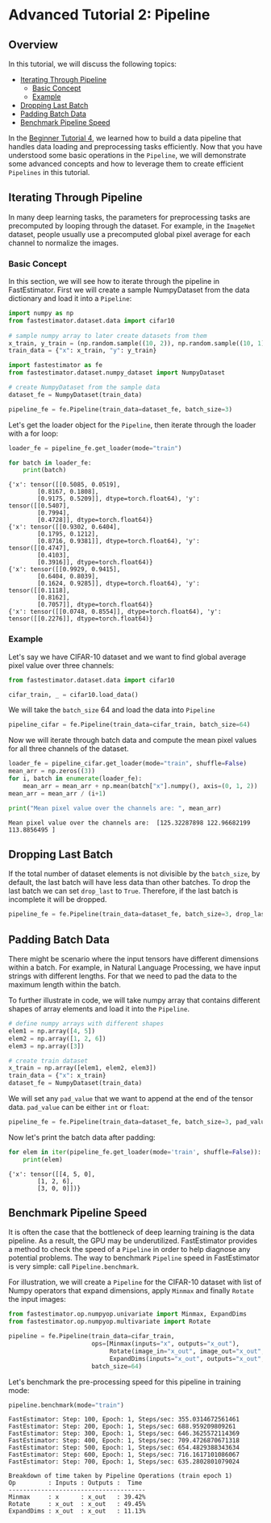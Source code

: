 # Advanced Tutorial 2: Pipeline

## Overview

In this tutorial, we will discuss the following topics:

* [Iterating Through Pipeline](./tutorials/r1.1/advanced/t02_pipeline#ta02itp)
    * [Basic Concept](./tutorials/r1.1/advanced/t02_pipeline#ta02bc)
    * [Example](./tutorials/r1.1/advanced/t02_pipeline#ta02example)
* [Dropping Last Batch](./tutorials/r1.1/advanced/t02_pipeline#ta02dlb)
* [Padding Batch Data](./tutorials/r1.1/advanced/t02_pipeline#ta02pbd)
* [Benchmark Pipeline Speed](./tutorials/r1.1/advanced/t02_pipeline#ta02bps)

In the [Beginner Tutorial 4](./tutorials/r1.1/beginner/t04_pipeline), we learned how to build a data pipeline that handles data loading and preprocessing tasks efficiently. Now that you have understood some basic operations in the `Pipeline`, we will demonstrate some advanced concepts and how to leverage them to create efficient `Pipelines` in this tutorial.

<a id='ta02itp'></a>

## Iterating Through Pipeline

In many deep learning tasks, the parameters for preprocessing tasks are precomputed by looping through the dataset. For example, in the `ImageNet` dataset, people usually use a precomputed global pixel average for each channel to normalize the images. 

<a id='ta02bc'></a>

### Basic Concept

In this section, we will see how to iterate through the pipeline in FastEstimator. First we will create a sample NumpyDataset from the data dictionary and load it into a `Pipeline`:


```python
import numpy as np
from fastestimator.dataset.data import cifar10
    
# sample numpy array to later create datasets from them
x_train, y_train = (np.random.sample((10, 2)), np.random.sample((10, 1)))
train_data = {"x": x_train, "y": y_train}
```


```python
import fastestimator as fe
from fastestimator.dataset.numpy_dataset import NumpyDataset

# create NumpyDataset from the sample data
dataset_fe = NumpyDataset(train_data)

pipeline_fe = fe.Pipeline(train_data=dataset_fe, batch_size=3)
```

Let's get the loader object for the `Pipeline`, then iterate through the loader with a for loop:


```python
loader_fe = pipeline_fe.get_loader(mode="train")

for batch in loader_fe:
    print(batch)
```

    {'x': tensor([[0.5085, 0.0519],
            [0.8167, 0.1808],
            [0.9175, 0.5209]], dtype=torch.float64), 'y': tensor([[0.5407],
            [0.7994],
            [0.4728]], dtype=torch.float64)}
    {'x': tensor([[0.9302, 0.6404],
            [0.1795, 0.1212],
            [0.8716, 0.9381]], dtype=torch.float64), 'y': tensor([[0.4747],
            [0.4103],
            [0.3916]], dtype=torch.float64)}
    {'x': tensor([[0.9929, 0.9415],
            [0.6404, 0.8039],
            [0.1624, 0.9285]], dtype=torch.float64), 'y': tensor([[0.1118],
            [0.8162],
            [0.7057]], dtype=torch.float64)}
    {'x': tensor([[0.0748, 0.8554]], dtype=torch.float64), 'y': tensor([[0.2276]], dtype=torch.float64)}


<a id='ta02example'></a>

### Example

Let's say we have CIFAR-10 dataset and we want to find global average pixel value over three channels:


```python
from fastestimator.dataset.data import cifar10

cifar_train, _ = cifar10.load_data()
```

We will take the `batch_size` 64 and load the data into `Pipeline`


```python
pipeline_cifar = fe.Pipeline(train_data=cifar_train, batch_size=64)
```

Now we will iterate through batch data and compute the mean pixel values for all three channels of the dataset. 


```python
loader_fe = pipeline_cifar.get_loader(mode="train", shuffle=False)
mean_arr = np.zeros((3))
for i, batch in enumerate(loader_fe):
    mean_arr = mean_arr + np.mean(batch["x"].numpy(), axis=(0, 1, 2))
mean_arr = mean_arr / (i+1)
```


```python
print("Mean pixel value over the channels are: ", mean_arr)
```

    Mean pixel value over the channels are:  [125.32287898 122.96682199 113.8856495 ]


<a id='ta02dlb'></a>

## Dropping Last Batch

If the total number of dataset elements is not divisible by the `batch_size`, by default, the last batch will have less data than other batches.  To drop the last batch we can set `drop_last` to `True`. Therefore, if the last batch is incomplete it will be dropped.


```python
pipeline_fe = fe.Pipeline(train_data=dataset_fe, batch_size=3, drop_last=True)
```

<a id='ta02pbd'></a>

## Padding Batch Data

There might be scenario where the input tensors have different dimensions within a batch. For example, in Natural Language Processing, we have input strings with different lengths. For that we need to pad the data to the maximum length within the batch.


To further illustrate in code, we will take numpy array that contains different shapes of array elements and load it into the `Pipeline`.


```python
# define numpy arrays with different shapes
elem1 = np.array([4, 5])
elem2 = np.array([1, 2, 6])
elem3 = np.array([3])

# create train dataset
x_train = np.array([elem1, elem2, elem3])
train_data = {"x": x_train}
dataset_fe = NumpyDataset(train_data)
```

We will set any `pad_value` that we want to append at the end of the tensor data. `pad_value` can be either `int` or `float`:


```python
pipeline_fe = fe.Pipeline(train_data=dataset_fe, batch_size=3, pad_value=0)
```

Now let's print the batch data after padding:


```python
for elem in iter(pipeline_fe.get_loader(mode='train', shuffle=False)):
    print(elem)
```

    {'x': tensor([[4, 5, 0],
            [1, 2, 6],
            [3, 0, 0]])}


<a id='ta02bps'></a>

## Benchmark Pipeline Speed

It is often the case that the bottleneck of deep learning training is the data pipeline. As a result, the GPU may be underutilized. FastEstimator provides a method to check the speed of a `Pipeline` in order to help diagnose any potential problems. The way to benchmark `Pipeline` speed in FastEstimator is very simple: call `Pipeline.benchmark`.

For illustration, we will create a `Pipeline` for the CIFAR-10 dataset with list of Numpy operators that expand dimensions, apply `Minmax` and finally `Rotate` the input images: 


```python
from fastestimator.op.numpyop.univariate import Minmax, ExpandDims
from fastestimator.op.numpyop.multivariate import Rotate

pipeline = fe.Pipeline(train_data=cifar_train,
                       ops=[Minmax(inputs="x", outputs="x_out"),
                            Rotate(image_in="x_out", image_out="x_out", limit=180),
                            ExpandDims(inputs="x_out", outputs="x_out", mode="train")],
                       batch_size=64)
```

Let's benchmark the pre-processing speed for this pipeline in training mode:


```python
pipeline.benchmark(mode="train")
```

    FastEstimator: Step: 100, Epoch: 1, Steps/sec: 355.0314672561461
    FastEstimator: Step: 200, Epoch: 1, Steps/sec: 688.959209809261
    FastEstimator: Step: 300, Epoch: 1, Steps/sec: 646.3625572114369
    FastEstimator: Step: 400, Epoch: 1, Steps/sec: 709.4726870671318
    FastEstimator: Step: 500, Epoch: 1, Steps/sec: 654.4829388343634
    FastEstimator: Step: 600, Epoch: 1, Steps/sec: 716.1617101086067
    FastEstimator: Step: 700, Epoch: 1, Steps/sec: 635.2802801079024
    
    Breakdown of time taken by Pipeline Operations (train epoch 1)
    Op         : Inputs : Outputs :  Time
    --------------------------------------
    Minmax     : x      : x_out   : 39.42%
    Rotate     : x_out  : x_out   : 49.45%
    ExpandDims : x_out  : x_out   : 11.13%


